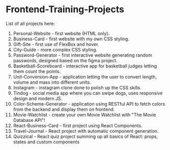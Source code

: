 # Frontend-Training-Projects

List of all projects here:

1. Personal-Website - first website (HTML only).
2. Business-Card - first website with my own CSS styling.
3. Gift-Site - first use of FlexBox and hover.
4. City-Guide - more complex CSS styling.
5. Password-Generator - first interactive website generating random passwords, designed based on the figma project.
6. Basketball-Scoreboard - interactive app for basketball judges letting them count the points.
7. Unit-Conversion-App - application letting the user to convert length, volume and mass into different units.
8. Instagram - instagram clone done to polish up the CSS skills.
9. Tindog - social media app where you can swipe dogs, uses responsive design and modern JS.
10. Color-Scheme-Generator - application using RESTful API to fetch colors from the backend and display them on frontend.
11. Movie-Watchlist - create your own Movie Watchlist with "The Movie Database API"!
12. React-Business-Card - first project using React Components.
13. Travel-Journal - React project with automatic component generation.
14. Quizzical - React quiz project summing up all basics of React: props, states and custom components
